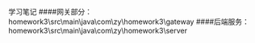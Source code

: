 学习笔记
####网关部分：
homework3\src\main\java\com\zy\homework3\gateway
####后端服务：
homework3\src\main\java\com\zy\homework3\server
